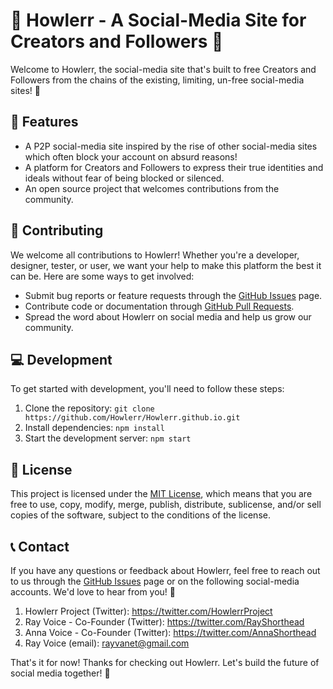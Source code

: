 # 🐺 Howlerr - A Social-Media Site for Creators and Followers 🐾

Welcome to Howlerr, the social-media site that's built to free Creators and Followers from the chains of the existing, limiting, un-free social-media sites! 🚀

## 🌟 Features

- A P2P social-media site inspired by the rise of other social-media sites which often block your account on absurd reasons!
- A platform for Creators and Followers to express their true identities and ideals without fear of being blocked or silenced.
- An open source project that welcomes contributions from the community.

## 🤝 Contributing

We welcome all contributions to Howlerr! Whether you're a developer, designer, tester, or user, we want your help to make this platform the best it can be. Here are some ways to get involved:

- Submit bug reports or feature requests through the [GitHub Issues](https://github.com/Howlerr/Howlerr.github.io/issues) page.
- Contribute code or documentation through [GitHub Pull Requests](https://github.com/Howlerr/Howlerr.github.io/pulls).
- Spread the word about Howlerr on social media and help us grow our community.

## 💻 Development

To get started with development, you'll need to follow these steps:

1. Clone the repository: `git clone https://github.com/Howlerr/Howlerr.github.io.git`
2. Install dependencies: `npm install`
3. Start the development server: `npm start`

## 📝 License

This project is licensed under the [MIT License](https://opensource.org/licenses/MIT), which means that you are free to use, copy, modify, merge, publish, distribute, sublicense, and/or sell copies of the software, subject to the conditions of the license.

## 📞 Contact

If you have any questions or feedback about Howlerr, feel free to reach out to us through the [GitHub Issues](https://github.com/howlerr/howlerr/issues) page or on the following social-media accounts. We'd love to hear from you! 💌
1. Howlerr Project (Twitter): https://twitter.com/HowlerrProject
2. Ray Voice - Co-Founder (Twitter): https://twitter.com/RayShorthead
3. Anna Voice - Co-Founder (Twitter): https://twitter.com/AnnaShorthead
4. Ray Voice (email): rayvanet@gmail.com

That's it for now! Thanks for checking out Howlerr. Let's build the future of social media together! 🐾
